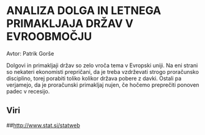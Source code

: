 # ANALIZA DOLGA IN LETNEGA PRIMAKLJAJA DRŽAV V EVROOBMOČJU

Avtor: Patrik Gorše

Dolgovi in primakljaji držav so zelo vroča tema v Evropski uniji. Na eni strani so nekateri ekonomisti prepričani, da je treba vzdrževati strogo proračunsko disciplino, torej porabiti toliko kolikor država pobere z davki. Ostali pa verjamejo, da je proračunski primakljaj nujen, če hočemo preprečiti ponoven padec v recesijo.  

## Viri

##http://www.stat.si/statweb
